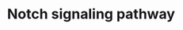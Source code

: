 ---
annotations:
- type: Pathway Ontology
  value: Notch signaling pathway
authors:
- MaintBot
- Thomas
- Ddigles
- Eweitz
description: 'The Notch signaling pathway is an evolutionarily conserved, intercellular
  signaling mechanism essential for proper embryonic development in all metazoan organisms
  in the Animal kingdom. The Notch proteins (Notch1-Notch4 in vertebrates) are single-pass
  receptors that are activated by the Delta (or Delta-like) and Jagged/Serrate families
  of membrane-bound ligands. They are transported to the plasma membrane as cleaved,
  but otherwise intact polypeptides. Interaction with ligand leads to two additional
  proteolytic cleavages that liberate the Notch intracellular domain (NICD) from the
  plasma membrane. The NICD translocates to the nucleus, where it forms a complex
  with the DNA binding protein CSL, displacing a histone deacetylase (HDAc)-co-repressor
  (CoR) complex from CSL. Components of an activation complex, such as MAML1 and histone
  acetyltransferases (HATs), are recruited to the NICD-CSL complex, leading to the
  transcriptional activation of Notch target genes.  Source: [http://www.genome.jp/kegg-bin/show_pathway?org_name=map&mapno=04330&show_description=show
  KEGG]  Adapted from KEGG: http://www.genome.jp/kegg-bin/show_pathway?org_name=dre&mapno=04330'
last-edited: 2021-05-23
organisms:
- Danio rerio
redirect_from:
- /index.php/Pathway:WP1357
- /instance/WP1357
schema-jsonld:
- '@context': https://schema.org/
  '@id': https://wikipathways.github.io/pathways/WP1357.html
  '@type': Dataset
  creator:
    '@type': Organization
    name: WikiPathways
  description: 'The Notch signaling pathway is an evolutionarily conserved, intercellular
    signaling mechanism essential for proper embryonic development in all metazoan
    organisms in the Animal kingdom. The Notch proteins (Notch1-Notch4 in vertebrates)
    are single-pass receptors that are activated by the Delta (or Delta-like) and
    Jagged/Serrate families of membrane-bound ligands. They are transported to the
    plasma membrane as cleaved, but otherwise intact polypeptides. Interaction with
    ligand leads to two additional proteolytic cleavages that liberate the Notch intracellular
    domain (NICD) from the plasma membrane. The NICD translocates to the nucleus,
    where it forms a complex with the DNA binding protein CSL, displacing a histone
    deacetylase (HDAc)-co-repressor (CoR) complex from CSL. Components of an activation
    complex, such as MAML1 and histone acetyltransferases (HATs), are recruited to
    the NICD-CSL complex, leading to the transcriptional activation of Notch target
    genes.  Source: [http://www.genome.jp/kegg-bin/show_pathway?org_name=map&mapno=04330&show_description=show
    KEGG]  Adapted from KEGG: http://www.genome.jp/kegg-bin/show_pathway?org_name=dre&mapno=04330'
  keywords:
  - ADAM17
  - LOC571888
  - APH1A
  - B8A4R6_DANRE
  - TNF
  - hdac1
  - B8JI71_DANRE
  - numb
  - DVL1
  - lfng
  - zgc:66440
  - DVL3
  - rbpjb
  - '&amp;amp;amp;#xD;'
  - LOC100148345
  - wu:fc10f03
  - zgc:136929
  - kat2b
  - MAML1
  - kat2a
  - mfng
  - zgc:194800
  - psen1
  - LOC100148437
  - CREBBP
  - dll4
  - aph1b
  - JAG1
  - her6
  - psen2
  - NCSTN
  - ctbp2
  - DLL1
  - HDAC2
  - numbl
  - ncor2
  - dvl2
  - HES5
  - DTX4
  - PTCRA
  - rfng
  - notch2
  - NOTCH1
  - JAG2
  - DLL3
  - SKIP
  - LOC568641
  license: CC0
  name: Notch signaling pathway
seo: CreativeWork
title: Notch signaling pathway
wpid: WP1357
---